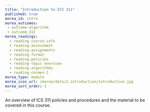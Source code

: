 ```yaml
---
title: "Introduction to ICS 311"
published: true
morea_id: intro
morea_outcomes:
 - outcome-algorithm
 - outcome-311
morea_readings:
  - reading-course-info
  - reading-assessment
  - reading-assignments
  - reading-format
  - reading-policies
  - reading-topic-overview
  - reading-algorithms
  - reading-cormen-1
morea_type: module
morea_icon_url: /morea/data/1.introduction/introduction.jpg
morea_sort_order: 1
---
```


An overview of ICS 311 policies and procedures and the material to be covered in this course.



